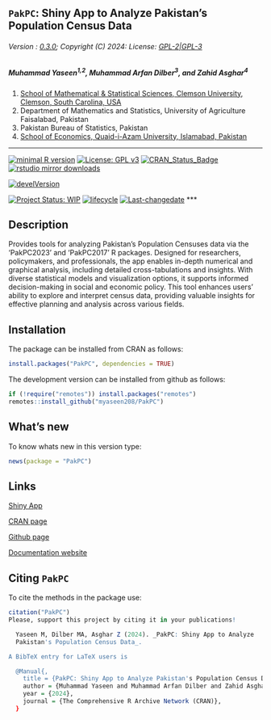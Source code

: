 
## `PakPC`: Shiny App to Analyze Pakistan’s Population Census Data

###### Version : [0.3.0](https://myaseen208.com/PakPC/); Copyright (C) 2024: License: [GPL-2\|GPL-3](https://www.r-project.org/Licenses/)

##### *Muhammad Yaseen<sup>1,2</sup>, Muhammad Arfan Dilber<sup>3</sup>, and Zahid Asghar<sup>4</sup>*

1.  [School of Mathematical & Statistical Sciences, Clemson University,
    Clemson, South Carolina,
    USA](https://www.clemson.edu/science/academics/departments/mathstat/about/profiles/myaseen)
2.  Department of Mathematics and Statistics, University of Agriculture
    Faisalabad, Pakistan
3.  Pakistan Bureau of Statistics, Pakistan
4.  [School of Economics, Quaid-i-Azam University, Islamabad,
    Pakistan](https://zahidasghar.com/)

------------------------------------------------------------------------

[![minimal R
version](https://img.shields.io/badge/R%3E%3D-3.5.0-6666ff.svg)](https://cran.r-project.org/)
[![License: GPL
v3](https://img.shields.io/badge/License-GPL%20v3-blue.svg)](https://www.gnu.org/licenses/gpl-3.0)
[![CRAN_Status_Badge](https://www.r-pkg.org/badges/version-last-release/PakPC)](https://cran.r-project.org/package=PakPC)
[![rstudio mirror
downloads](https://cranlogs.r-pkg.org/badges/grand-total/PakPC?color=green)](https://CRAN.R-project.org/package=PakPC)
<!-- [![packageversion](https://img.shields.io/badge/Package%20version-0.2.3.3-orange.svg)](https://github.com/myaseen208/PakPC) -->

[![develVersion](https://img.shields.io/badge/devel%20version-0.4.0-orange.svg)](https://github.com/myaseen208/PakPC)

<!-- [![GitHub Download Count](https://github-basic-badges.herokuapp.com/downloads/myaseen208/PakPC/total.svg)] -->

[![Project Status:
WIP](https://www.repostatus.org/badges/latest/inactive.svg)](https://www.repostatus.org/#inactive)
[![lifecycle](https://img.shields.io/badge/lifecycle-stable-brightgreen.svg)](https://lifecycle.r-lib.org/articles/stages.html#stable)
[![Last-changedate](https://img.shields.io/badge/last%20change-2024--12--09-yellowgreen.svg)](https://github.com/myaseen208/PakPC)
\*\*\*

## Description

Provides tools for analyzing Pakistan’s Population Censuses data via the
‘PakPC2023’ and ‘PakPC2017’ R packages. Designed for researchers,
policymakers, and professionals, the app enables in-depth numerical and
graphical analysis, including detailed cross-tabulations and insights.
With diverse statistical models and visualization options, it supports
informed decision-making in social and economic policy. This tool
enhances users’ ability to explore and interpret census data, providing
valuable insights for effective planning and analysis across various
fields.

## Installation

The package can be installed from CRAN as follows:

``` r
install.packages("PakPC", dependencies = TRUE)
```

The development version can be installed from github as follows:

``` r
if (!require("remotes")) install.packages("remotes")
remotes::install_github("myaseen208/PakPC")
```

## What’s new

To know whats new in this version type:

``` r
news(package = "PakPC")
```

## Links

[Shiny App](https://myaseen208.shinyapps.io/PakPC/)

[CRAN page](https://cran.r-project.org/package=PakPC)

[Github page](https://github.com/myaseen208/PakPC)

[Documentation website](https://myaseen208.com/PakPC/)

## Citing `PakPC`

To cite the methods in the package use:

``` r
citation("PakPC")
Please, support this project by citing it in your publications!

  Yaseen M, Dilber MA, Asghar Z (2024). _PakPC: Shiny App to Analyze
  Pakistan's Population Census Data_.

A BibTeX entry for LaTeX users is

  @Manual{,
    title = {PakPC: Shiny App to Analyze Pakistan's Population Census Data},
    author = {Muhammad Yaseen and Muhammad Arfan Dilber and Zahid Asghar},
    year = {2024},
    journal = {The Comprehensive R Archive Network (CRAN)},
  }
```
